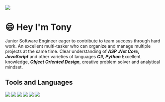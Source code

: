 ![](http://3.bp.blogspot.com/-PiktfY6sRzE/UzP2RTGeoQI/AAAAAAAADeE/TcYLNLSfXMU/s1600/Need+Code+By+PCbots.png)

# :smile: Hey I'm Tony

Junior Software Engineer eager to contribute to team success through hard work. An excellent multi-tasker who can organize and manage multiple projects at the same time. Clear understanding of __*ASP .Net Core*, *JavaScript*__ and other varieties of languages __*C#, Python*__ Excellent knowledge, __*Object Oriented Design*__, creative problem solver and analytical mindset.

## Tools and Languages
<p>
<img align="left" src="https://img.icons8.com/nolan/48/visual-studio-code-2019.png"/>

<img align="left" src="https://img.icons8.com/color/48/000000/c-sharp-logo-2.png"/>

<img align="left" src="https://img.icons8.com/color/48/000000/python.png"/>

<img align="left" src="https://img.icons8.com/color/48/000000/javascript.png"/>

<img align="left" src="https://img.icons8.com/nolan/48/github.png"/>

<img align="left" src="https://img.icons8.com/color/48/000000/git.png"/>
<p>